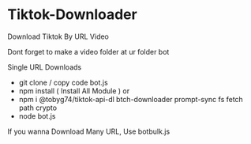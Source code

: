 # Tiktok-Downloader
Download Tiktok By URL Video

Dont forget to make a video folder at ur folder bot 

Single URL Downloads 

- git clone / copy code bot.js 
- npm install ( Install All Module ) or 
- npm i @tobyg74/tiktok-api-dl btch-downloader prompt-sync fs fetch path crypto
- node bot.js 

If you wanna Download Many URL, Use botbulk.js
